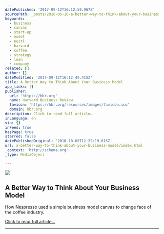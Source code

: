 ```yaml
---
datePublished: '2017-09-12T16:12:50.967Z'
sourcePath: _posts/2016-05-16-a-better-way-to-think-about-your-business-model.md
keywords:
  - business
  - canvas
  - start-up
  - model
  - nestl
  - harvard
  - coffee
  - strategy
  - lean
  - company
related: []
author: []
dateModified: '2017-09-12T16:12:49.415Z'
title: A Better Way to Think About Your Business Model
app_links: []
publisher:
  url: 'https://hbr.org'
  name: Harvard Business Review
  favicon: 'https://hbr.org/resources/images/favicon.ico'
  domain: hbr.org
description: Click to read full article…
inLanguage: en
via: {}
inFeed: true
hasPage: true
starred: false
datePublishedOriginal: '2016-10-08T12:22:19.616Z'
url: a-better-way-to-think-about-your-business-model/index.html
_context: 'http://schema.org'
_type: MediaObject

---
```

<article style=""><img src="https://s3-us-west-2.amazonaws.com/the-grid-img/p/93230c2efdee63f529bf85d32539739269066c8f.jpg" /><h1>A Better Way to Think About Your Business Model</h1><p>How Nespresso used a simple business model canvas to change face of the coffee industry.</p></article>

[Click to read full article...][0]

---



[0]: https://hbr.org/2013/05/a-better-way-to-think-about-yo "Click to read full article..."